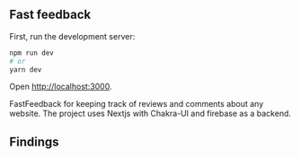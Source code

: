 ## Fast feedback

First, run the development server:

```bash
npm run dev
# or
yarn dev
```

Open [http://localhost:3000](http://localhost:3000).

FastFeedback for keeping track of reviews and comments about any website. The project uses Nextjs with Chakra-UI and firebase as a backend.

## Findings
